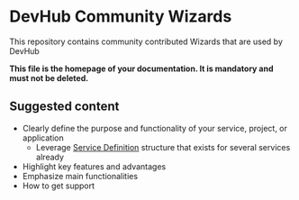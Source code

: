 # DevHub Community Wizards

This repository contains community contributed Wizards that are used by DevHub

**This file is the homepage of your documentation. It is mandatory and must not be deleted.**

## Suggested content

* Clearly define the purpose and functionality of your service, project, or application 
  * Leverage [Service Definition](https://github.com/BCDevOps/openshift-wiki/blob/0ff5d39f767e89b1b8fac8ccda9901b3e18a672a/docs/OCP/ServiceDefinition.md) structure that exists for several services already 
* Highlight key features and advantages
* Emphasize main functionalities
* How to get support

